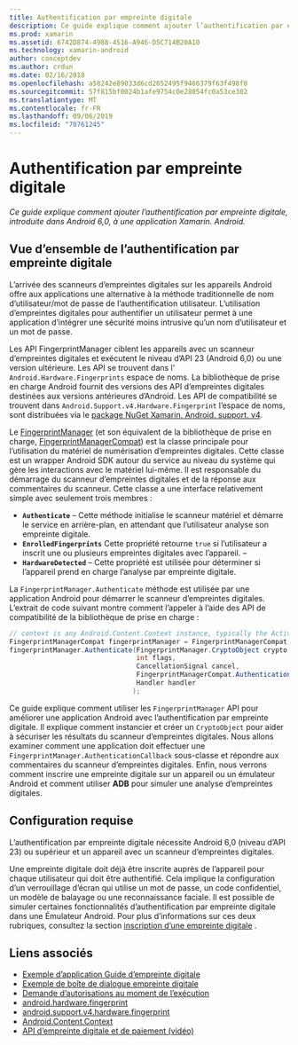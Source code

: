 ```yaml
---
title: Authentification par empreinte digitale
description: Ce guide explique comment ajouter l’authentification par empreinte digitale, introduite dans Android 6,0, à une application Xamarin. Android.
ms.prod: xamarin
ms.assetid: 6742D874-4988-4516-A946-D5C714B20A10
ms.technology: xamarin-android
author: conceptdev
ms.author: crdun
ms.date: 02/16/2018
ms.openlocfilehash: a58242e89033d6cd2652495f9466379f63f498f0
ms.sourcegitcommit: 57f815bf0024b1afe9754c0e28054fc0a53ce302
ms.translationtype: MT
ms.contentlocale: fr-FR
ms.lasthandoff: 09/06/2019
ms.locfileid: "70761245"
---
```

# <a name="fingerprint-authentication"></a>Authentification par empreinte digitale

_Ce guide explique comment ajouter l’authentification par empreinte digitale, introduite dans Android 6,0, à une application Xamarin. Android._

## <a name="fingerprint-authentication-overview"></a>Vue d’ensemble de l’authentification par empreinte digitale

L’arrivée des scanneurs d’empreintes digitales sur les appareils Android offre aux applications une alternative à la méthode traditionnelle de nom d’utilisateur/mot de passe de l’authentification utilisateur. L’utilisation d’empreintes digitales pour authentifier un utilisateur permet à une application d’intégrer une sécurité moins intrusive qu’un nom d’utilisateur et un mot de passe.

Les API FingerprintManager ciblent les appareils avec un scanneur d’empreintes digitales et exécutent le niveau d’API 23 (Android 6,0) ou une version ultérieure. Les API se trouvent dans l' `Android.Hardware.Fingerprints` espace de noms. La bibliothèque de prise en charge Android fournit des versions des API d’empreintes digitales destinées aux versions antérieures d’Android. Les API de compatibilité se trouvent dans `Android.Support.v4.Hardware.Fingerprint` l’espace de noms, sont distribuées via le [package NuGet Xamarin. Android. support. v4](https://www.nuget.org/packages/Xamarin.Android.Support.v4/).

Le [FingerprintManager](https://developer.android.com/reference/android/hardware/fingerprint/FingerprintManager.html) (et son équivalent de la bibliothèque de prise en charge, [FingerprintManagerCompat](https://developer.android.com/reference/android/support/v4/hardware/fingerprint/FingerprintManagerCompat.html)) est la classe principale pour l’utilisation du matériel de numérisation d’empreintes digitales. Cette classe est un wrapper Android SDK autour du service au niveau du système qui gère les interactions avec le matériel lui-même. Il est responsable du démarrage du scanneur d’empreintes digitales et de la réponse aux commentaires du scanneur. Cette classe a une interface relativement simple avec seulement trois membres :

- **`Authenticate`** &ndash; Cette méthode initialise le scanneur matériel et démarre le service en arrière-plan, en attendant que l’utilisateur analyse son empreinte digitale.
- **`EnrolledFingerprints`** Cette propriété retourne `true` si l’utilisateur a inscrit une ou plusieurs empreintes digitales avec l’appareil. &ndash;
- **`HardwareDetected`** &ndash; Cette propriété est utilisée pour déterminer si l’appareil prend en charge l’analyse par empreinte digitale.

La `FingerprintManager.Authenticate` méthode est utilisée par une application Android pour démarrer le scanneur d’empreintes digitales. L’extrait de code suivant montre comment l’appeler à l’aide des API de compatibilité de la bibliothèque de prise en charge :

```csharp
// context is any Android.Content.Context instance, typically the Activity 
FingerprintManagerCompat fingerprintManager = FingerprintManagerCompat.From(context);
fingerprintManager.Authenticate(FingerprintManager.CryptoObject crypto,
                                int flags,
                                CancellationSignal cancel,
                                FingerprintManagerCompat.AuthenticationCallback callback,
                                Handler handler
                               );
```

Ce guide explique comment utiliser les `FingerprintManager` API pour améliorer une application Android avec l’authentification par empreinte digitale. Il explique comment instancier et créer un `CryptoObject` pour aider à sécuriser les résultats du scanneur d’empreintes digitales. Nous allons examiner comment une application doit effectuer une `FingerprintManager.AuthenticationCallback` sous-classe et répondre aux commentaires du scanneur d’empreintes digitales. Enfin, nous verrons comment inscrire une empreinte digitale sur un appareil ou un émulateur Android et comment utiliser **ADB** pour simuler une analyse d’empreintes digitales.

## <a name="requirements"></a>Configuration requise

L’authentification par empreinte digitale nécessite Android 6,0 (niveau d’API 23) ou supérieur et un appareil avec un scanneur d’empreintes digitales. 

Une empreinte digitale doit déjà être inscrite auprès de l’appareil pour chaque utilisateur qui doit être authentifié. Cela implique la configuration d’un verrouillage d’écran qui utilise un mot de passe, un code confidentiel, un modèle de balayage ou une reconnaissance faciale. Il est possible de simuler certaines fonctionnalités d’authentification par empreinte digitale dans une Émulateur Android.  Pour plus d’informations sur ces deux rubriques, consultez la section [inscription d’une empreinte digitale](enrolling-fingerprint.md) . 

## <a name="related-links"></a>Liens associés

- [Exemple d’application Guide d’empreinte digitale](https://docs.microsoft.com/samples/xamarin/monodroid-samples/fingerprintguide)
- [Exemple de boîte de dialogue empreinte digitale](https://docs.microsoft.com/samples/xamarin/monodroid-samples/android-m-fingerprintdialog)
- [Demande d’autorisations au moment de l’exécution](https://developer.android.com/training/permissions/requesting.html)
- [android.hardware.fingerprint](https://developer.android.com/reference/android/hardware/fingerprint/package-summary.html)
- [android.support.v4.hardware.fingerprint](https://developer.android.com/reference/android/support/v4/hardware/fingerprint/package-summary.html)
- [Android.Content.Context](xref:Android.Content.Context)
- [API d’empreinte digitale et de paiement (vidéo)](https://youtu.be/VOn7VrTRlA4)
